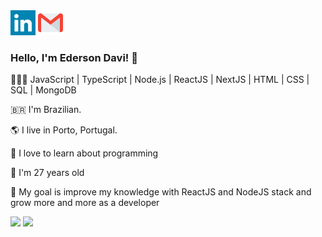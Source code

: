
<!--
**EdersonDav/EdersonDav** is a ✨ _special_ ✨ repository because its `README.md` (this file) appears on your GitHub profile.

Here are some ideas to get you started:

- 🔭 I’m currently working on ...
- 🌱 I’m currently learning ...
- 👯 I’m looking to collaborate on ...
- 🤔 I’m looking for help with ...
- 💬 Ask me about ...
- 📫 How to reach me: ...
- 😄 Pronouns: ...
- ⚡ Fun fact: ...
-->
<div>
    <a href="https://www.linkedin.com/in/silvaedersonqueiroz" alt="linkedin" target="blank" ><img src="https://raw.githubusercontent.com/EdersonDav/EdersonDav/f0c6e3ec72692acc7a46d63572e729b8b522ba26/linkedin.svg" height="40px"></a>    
    <a href="mailto:silva.edersonqueiroz@gmail.com" alt="email" ><img src="https://raw.githubusercontent.com/EdersonDav/EdersonDav/bb083120cecd3882201ac72ad56c63fbe71c9fb8/gmail.svg" height="40px"></a>   
    
  </div>

  <h3>Hello, I'm Ederson Davi! 👋</h3>
  <p> 👨🏿‍💻
  JavaScript | TypeScript | Node.js | ReactJS | NextJS | HTML | CSS | SQL | MongoDB 
  </p>
 <p>🇧🇷 I'm Brazilian.</p>
 <p>🌎 I live in Porto, Portugal.</p>
 <p>🖤 I love to learn about programming</p>
 <p>🎂 I'm 27 years old</p>
 <p>💼 My goal is improve my knowledge with ReactJS and NodeJS stack and grow more and more as a developer</p>
 <p>
    <img src="https://github-readme-stats.vercel.app/api/top-langs/?username=EdersonDav&show_icons=true&title_color=ffffff&icon_color=2A75CF&text_color=daf7dc&bg_color=282a36">
    <img src="https://github-readme-stats-anuraghazra1.vercel.app/api?username=edersondav&show_icons=true&theme=dracula&count_private=true">
</p>
</div>
